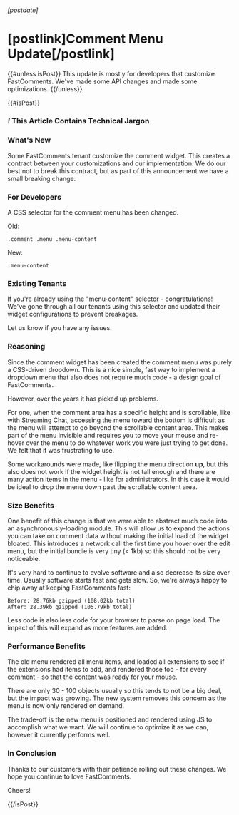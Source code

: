 ###### [postdate]
# [postlink]Comment Menu Update[/postlink]

{{#unless isPost}}
This update is mostly for developers that customize FastComments. We've made some API changes and made some optimizations.
{{/unless}}

{{#isPost}}

### <i class="circle">!</i> This Article Contains Technical Jargon

### What's New

Some FastComments tenant customize the comment widget. This creates a contract
between your customizations and our implementation. We do our best not to break this
contract, but as part of this announcement we have a small breaking change.

### For Developers

A CSS selector for the comment menu has been changed.

Old:

    .comment .menu .menu-content

New:

    .menu-content

### Existing Tenants

If you're already using the "menu-content" selector - congratulations! We've gone through all our
tenants using this selector and updated their widget configurations to prevent breakages.

Let us know if you have any issues.

### Reasoning

Since the comment widget has been created the comment menu was purely a CSS-driven dropdown. This
is a nice simple, fast way to implement a dropdown menu that also does not require much code - a design
goal of FastComments.

However, over the years it has picked up problems.

For one, when the comment area has a specific height and is scrollable, like with Streaming Chat,
accessing the menu toward the bottom is difficult as the menu will attempt to go beyond
the scrollable content area. This makes part of the menu invisible and requires you to
move your mouse and re-hover over the menu to do whatever work you were just trying to get done. We felt
that it was frustrating to use.

Some workarounds were made, like flipping the menu direction **up**,
but this also does not work if the widget height is not tall enough and there are many action
items in the menu - like for administrators. In this case it would be ideal to drop the menu down
past the scrollable content area.

### Size Benefits

One benefit of this change is that we were able to abstract much code into an asynchronously-loading
module. This will allow us to expand the actions you can take on comment data without making
the initial load of the widget bloated. This introduces a network call the first time you hover
over the edit menu, but the initial bundle is very tiny (< 1kb) so this should not be very noticeable.

It's very hard to continue to evolve software and also decrease its size over time. Usually software
starts fast and gets slow. So, we're always happy to chip away at keeping FastComments fast:

    Before: 28.76kb gzipped (108.02kb total)
    After: 28.39kb gzipped (105.79kb total)

Less code is also less code for your browser to parse on page load. The impact of this will expand as more features are added.

### Performance Benefits

The old menu rendered all menu items, and loaded all extensions to see if the extensions
had items to add, and rendered those too - for every comment - so that the content was ready for your mouse.

There are only 30 - 100 objects usually so this tends to not be a big deal, but the impact was growing. The new system removes this concern
as the menu is now only rendered on demand.

The trade-off is the new menu is positioned and rendered using JS to accomplish what we want. We will
continue to optimize it as we can, however it currently performs well.

### In Conclusion

Thanks to our customers with their patience rolling out these changes. We hope you
continue to love FastComments.

Cheers!

{{/isPost}}
